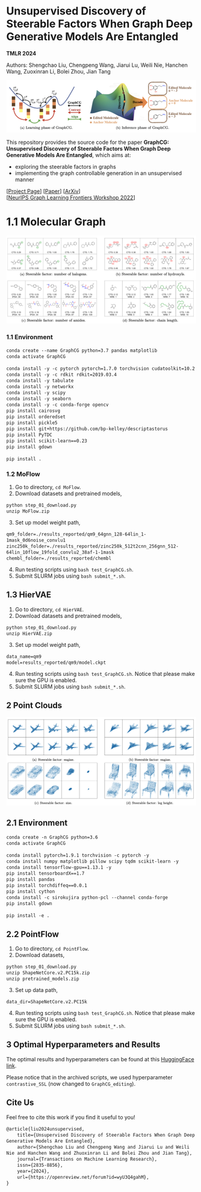 # Unsupervised Discovery of Steerable Factors When Graph Deep Generative Models Are Entangled

**TMLR 2024**

Authors: Shengchao Liu, Chengpeng Wang, Jiarui Lu, Weili Nie, Hanchen Wang, Zuoxinran Li, Bolei Zhou, Jian Tang

<p align="center">
  <img src="figures/pipeline.png" /> 
</p>

This repository provides the source code for the paper **GraphCG: Unsupervised Discovery of Steerable Factors When Graph Deep Generative Models Are Entangled**, which aims at:
- exploring the steerable factors in graphs
- implementing the graph controllable generation in an unsupervised manner

[[Project Page](https://chao1224.github.io/GraphCG)]
[[Paper](https://openreview.net/forum?id=wyU3Q4gahM)]
[[ArXiv](https://arxiv.org/abs/2401.17123)]
<br>
[[NeurIPS Graph Learning Frontiers Workshop 2022](https://glfrontiers.github.io/)]

# 1.1 Molecular Graph

<p align="center">
  <img src="figures/Molecule.png" /> 
</p>

### 1.1 Environment

```
conda create --name GraphCG python=3.7 pandas matplotlib
conda activate GraphCG

conda install -y -c pytorch pytorch=1.7.0 torchvision cudatoolkit=10.2
conda install -y -c rdkit rdkit=2019.03.4
conda install -y tabulate
conda install -y networkx
conda install -y scipy
conda install -y seaborn
conda install -y -c conda-forge opencv
pip install cairosvg
pip install orderedset
pip install pickle5
pip install git+https://github.com/bp-kelley/descriptastorus
pip install PyTDC
pip install scikit-learn==0.23
pip install gdown

pip install .
```

### 1.2 MoFlow

1. Go to directory, `cd MoFlow`.
2. Download datasets and pretrained models,
```
python step_01_download.py
unzip MoFlow.zip
```
3. Set up model weight path,
```
qm9_folder=./results_reported/qm9_64gnn_128-64lin_1-1mask_0d6noise_convlu1
zinc250k_folder=./results_reported/zinc250k_512t2cnn_256gnn_512-64lin_10flow_19fold_convlu2_38af-1-1mask
chembl_folder=./results_reported/chembl
```
4. Run testing scripts using `bash test_GraphCG.sh`.
5. Submit SLURM jobs using `bash submit_*.sh`.

## 1.3 HierVAE

1. Go to directory, `cd HierVAE`.
2. Download datasets and pretrained models,
```
python step_01_download.py
unzip HierVAE.zip
```
3. Set up model weight path,
```
data_name=qm9
model=results_reported/qm9/model.ckpt
```
4. Run testing scripts using `bash test_GraphCG.sh`. Notice that please make sure the GPU is enabled.
5. Submit SLURM jobs using `bash submit_*.sh`.


## 2 Point Clouds

<p align="center">
  <img src="figures/PointCloud.png" /> 
</p>

## 2.1 Environment
```
conda create -n GraphCG python=3.6
conda activate GraphCG

conda install pytorch=1.9.1 torchvision -c pytorch -y
conda install numpy matplotlib pillow scipy tqdm scikit-learn -y
conda install tensorflow-gpu==1.13.1 -y
pip install tensorboardX==1.7
pip install pandas
pip install torchdiffeq==0.0.1
pip install cython
conda install -c sirokujira python-pcl --channel conda-forge
pip install gdown

pip install -e .
```

## 2.2 PointFlow

1. Go to directory, `cd PointFlow`.
2. Download datasets,
```
python step_01_download.py
unzip ShapeNetCore.v2.PC15k.zip
unzip pretrained_models.zip
```
3. Set up data path,
```
data_dir=ShapeNetCore.v2.PC15k
```
4. Run testing scripts using `bash test_GraphCG.sh`. Notice that please make sure the GPU is enabled.
5. Submit SLURM jobs using `bash submit_*.sh`.

## 3 Optimal Hyperparameters and Results

The optimal results and hyperparameters can be found at this [HuggingFace link](https://huggingface.co/datasets/chao1224/GraphCG).

Please notice that in the archived scripts, we used hyperparameter `contrastive_SSL` (now changed to `GraphCG_editing`).

## Cite Us

Feel free to cite this work if you find it useful to you!

```
@article{liu2024unsupervised,
    title={Unsupervised Discovery of Steerable Factors When Graph Deep Generative Models Are Entangled},
    author={Shengchao Liu and Chengpeng Wang and Jiarui Lu and Weili Nie and Hanchen Wang and Zhuoxinran Li and Bolei Zhou and Jian Tang},
    journal={Transactions on Machine Learning Research},
    issn={2835-8856},
    year={2024},
    url={https://openreview.net/forum?id=wyU3Q4gahM},
}
```